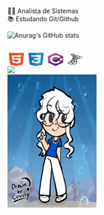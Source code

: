 👩‍🎓 Analista de Sistemas<br>
📚 Estudando Git/Github


![Anurag's GitHub stats](https://github-readme-stats.vercel.app/api?username=rosanaarioza&show_icons=true&theme=radical)

<div style="display: inline_block"><br>  
  <img align="center" alt="Rafa-HTML" height="30" width="40" src="https://raw.githubusercontent.com/devicons/devicon/master/icons/html5/html5-original.svg">
  <img align="center" alt="Rafa-CSS" height="30" width="40" src="https://raw.githubusercontent.com/devicons/devicon/master/icons/css3/css3-original.svg">
  <img align="center" alt="Rosana-Csharp" height="30" width="40" src="https://raw.githubusercontent.com/devicons/devicon/master/icons/csharp/csharp-original.svg">  
  <img align="center" alt="Rosana-sqlserver" height="30" width="40" src="https://raw.githubusercontent.com/devicons/devicon/master/icons/microsoftsqlserver/microsoftsqlserver-plain.svg" 
          
</div>

<div>   
  <a href = "mailto:ro.arioza@gmail.com"><img src="https://img.shields.io/badge/-Gmail-%23333?style=for-the-badge&logo=gmail&logoColor=white" target="_blank"></a>    
</div>
<div>
 <img src="meugif.png" width=200 height=300>
</div>


 
 
 
 
